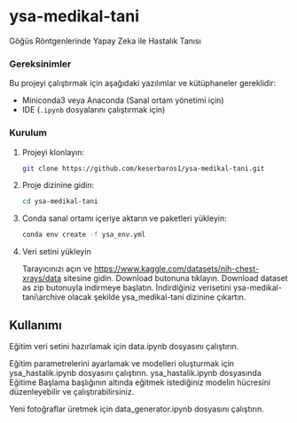 # ysa-medikal-tani

Göğüs Röntgenlerinde Yapay Zeka ile Hastalık Tanısı

### Gereksinimler

Bu projeyi çalıştırmak için aşağıdaki yazılımlar ve kütüphaneler gereklidir:

- Miniconda3 veya Anaconda (Sanal ortam yönetimi için)
- IDE (`.ipynb` dosyalarını çalıştırmak için)

### Kurulum

1. Projeyi klonlayın:

    ```bash
    git clone https://github.com/keserbaros1/ysa-medikal-tani.git
    ```

2. Proje dizinine gidin:

    ```bash
    cd ysa-medikal-tani
    ```

3. Conda sanal ortamı içeriye aktarın ve paketleri yükleyin:

    ```bash
    conda env create -f ysa_env.yml
    ```

6. Veri setini yükleyin

    Tarayıcınızı açın ve https://www.kaggle.com/datasets/nih-chest-xrays/data sitesine gidin. Download butonuna tıklayın. Download dataset as zip butonuyla indirmeye başlatın. İndirdiğiniz verisetini ysa-medikal-tani\archive olacak şekilde ysa_medikal-tani dizinine çıkartın.

## Kullanımı

Eğitim veri setini hazırlamak için data.ipynb dosyasını çalıştırın.

Eğitim parametrelerini ayarlamak ve modelleri oluşturmak için ysa_hastalik.ipynb dosyasını çalıştırın. ysa_hastalik.ipynb dosyasında Eğitime Başlama başlığının altında eğitmek istediğiniz modelin hücresini düzenleyebilir ve çalıştırabilirsiniz.

Yeni fotoğraflar üretmek için data_generator.ipynb dosyasını çalıştırın.
